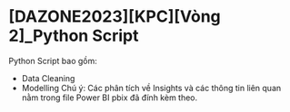 # [DAZONE2023][KPC][Vòng 2]_Python Script
Python Script bao gồm:
- Data Cleaning
- Modelling
Chú ý: Các phân tích về Insights và các thông tin liên quan nằm trong file Power BI pbix đã đính kèm theo.

